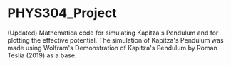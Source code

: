 # PHYS304_Project
(Updated) Mathematica code for simulating Kapitza's Pendulum and for plotting the effective potential. The simulation of Kapitza's Pendulum was made using Wolfram's Demonstration of Kapitza's Pendulum by Roman Teslia (2019) as a base.
